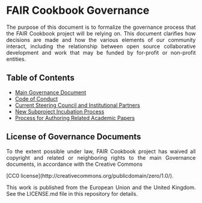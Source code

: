 # FAIR Cookbook Governance

 <p style='text-align: justify;'>
The purpose of this document is to formalize the governance process that the FAIR Cookbook project will be relying on. This document clarifies how decisions are made and how the various elements of our community interact, including the relationship between open source collaborative development and work that may be funded by for-profit or non-profit entities.
 </p>

## Table of Contents

* [Main Governance Document](main_governance.md)
* [Code of Conduct](code_of_conduct)
* [Current Steering Council and Institutional Partners](people.md)
* [New Subproject Incubation Process](newsubprojects.md)
* [Process for Authoring Related Academic Papers](papers.md)

## License of Governance Documents
 <p style='text-align: justify;'>
To the extent possible under law, FAIR Cookbook project has waived all copyright and related or neighboring rights to the main Governance documents, in accordance with the Creative Commons 
</p>
[CC0 license](http://creativecommons.org/publicdomain/zero/1.0/). 
 <p style='text-align: justify;'>
 This work is published from the European Union and the United Kingdom.  See the LICENSE.md file in this repository for details.
 </p>